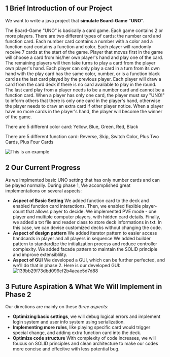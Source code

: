 ## 1 Brief Introduction of our Project

We want to write a java project that **simulate Board-Game "UNO".** 

The Board-Game "UNO" is basically a card game. Each game contains 2 or more players. There are two different types of cards: the number card and function card. Each number card contains a number with a color and a function card contains a function and color. Each player will randomly receive 7 cards at the start of the game. Player that moves first in the game will choose a card from his/her own player's hand and play one of the card. The remaining players will then take turns to play a card from the player own player's hand. Each player can only play a card in a turn from its own hand with the play card has the same color, number, or is a function black card as the last card played by the previous player. Each player will draw a card from the card deck if there is no card available to play in the round. The last card play from a player needs to be a number card and cannot be a function card. When a player has only one card, the player must say "UNO!" to inform others that there is only one card in the player's hand, otherwise the player needs to draw an extra card if other player notice. When a player have no more cards in the player's hand, the player will become the winner of the game.

There are 5 different color card: Yellow, Blue, Green, Red, Black

There are 5 different function card: Reverse, Skip, Switch Color, Plus Two Cards, Plus Four Cards

![This is an example](https://i.insider.com/5cd062dcf067174d3f7c4d72?width=1000&format=jpeg&auto=webp)

## 2 Our Current Progress

As we implmented basic UNO setting that has only number cards and can be played normally. During phase 1, We accomplished great implementations on several aspects:
* **Aspect of Basic Setting** We added function card to the deck and enabled function card interactions. Then, we enabled fiexible player-count that allows player to decide. We implemented PVE mode - one player and multiple computer players, with hidden card details. Finally, we added a txt file and reader class to store deck informations in txt. In this case, we can devise customized decks without changing the code.
*  **Aspect of design pattern** We added iterator pattern to easier access handcards in player and all players in sequence
We added builder pattern to standardize the initialization process and reduce controller complexity.
We added facade pattern to maintain the SOLID principle and improve extensiblility.
* **Aspect of GUI** We developed a GUI, which can be further perfected, and we'll do that in phase 2. Here is our developed GUI:
![139bb29f73dbd099cf2b4aeae5d7d88](https://user-images.githubusercontent.com/56620120/141606380-23530b3b-21fb-45ce-b96d-4233d28aee6d.png)

## 3 Future Aspiration & What We Will Implement in Phase 2 

Our directions are mainly on these *three aspects*:
* **Optimizing basic settings**, we will debug logical errors and implement login system and user info system using serialization.
* **Implementing more rules**, like playing specific card would trigger special change, and adding extra function card into the deck.
* **Optimize code structure** With complexity of code increases, we will foucus on SOLID principles and clean architecture to make our codes more concise and effecitve with less potential bug.
